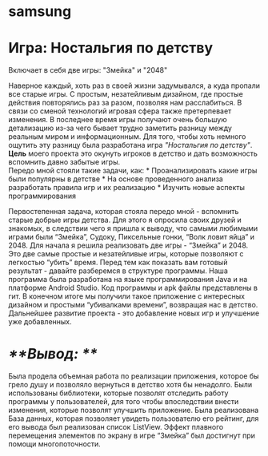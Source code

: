 # samsung
# Игра: Ностальгия по детству
Включает в себя две игры: "Змейка" и "2048"

  Наверное каждый, хоть раз в своей жизни задумывался, а куда пропали все старые игры. С простым, незатейливым дизайном, где простые действия повторялись раз за разом, позволяя нам расслабиться. В связи со сменой технологий игровая сфера также претерпевает изменения. В последнее время игры получают очень большую детализацию из-за чего бывает трудно заметить разницу между реальным миром и информационным.
  Для того, чтобы хоть немного ощутить эту разницу была разработана игра _"Ностальгия по детству"_.
  **Цель** моего проекта это окунуть игроков в детство и дать возможность вспомнить давно забытые игры.  
  Передо мной стояли  такие задачи, как:
    * Проанализировать какие игры были популярны в детстве
    * На основе проведенного анализа разработать правила игр и их реализацию
    * Изучить новые аспекты программирования
    
  Первостепенная задача, которая стояла передо мной - вспомнить старые добрые игры детства. Для этого я опросила своих друзей и знакомых, в следствии чего я пришла к выводу, что самыми любимыми играми были “Змейка”, Судоку, Пиксельные гонки, “Волк ловит яйца” и 2048. Для начала я решила реализовать две игры - “Змейка” и 2048. Это две самые простые и незатейливые игры, которые позволяют с легкостью “убить” время. 
Перед тем как показать вам готовый результат - давайте разберемся в структуре программы. Наша программа была разработана на языке программирования Java и на платформе Android Studio. 
  Код программы и apk файлы представлены в гит.
  В конечном итоге мы получили такое приложение с интересных дизайном и простыми “убивалками времени”, возвращая нас в детство. 
  Дальнейшее развитие проекта - это добавление новых игр и улучшение уже добавленных.
# _**Вывод: **_

  Была продела объемная работа по реализации приложения, которое бы грело душу и позволяло вернуться в детство хотя бы ненадолго. Были использованы библиотеки, которые позволят отследить работу программы у пользователей, для того чтобы впоследствии внести изменения, которые позволят улучшить приложение. Была реализована База данных, которая позволяет увидеть пользователю его рейтинг, для его вывода был реализован список ListView. Эффект плавного перемещения элементов по экрану в игре “Змейка” был достигнут при помощи многопоточности.


